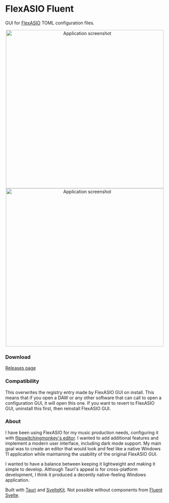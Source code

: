 # FlexASIO Fluent
GUI for [FlexASIO](https://github.com/dechamps/FlexASIO) TOML configuration files.

<p align="center" >
  <img src="https://github.com/user-attachments/assets/7afa7468-b53c-41c5-a116-28dfc2490f12" width="500" title="Screenshot" alt="Application screenshot"/>
  <img src="https://github.com/user-attachments/assets/f2bbc16e-6da4-4519-b7dc-98610af54c82" width="500" title="Screenshot" alt="Application screenshot"/>
</p>

### Download
[Releases page](https://github.com/ramiro-uziel/FlexASIO-Fluent/releases/)

### Compatibility
This overwrites the registry entry made by FlexASIO GUI on install. This means that if you open a DAW or any other software that can call to open a configuration GUI, it will open this one. If you want to revert to FlexASIO GUI, uninstall this first, then reinstall FlexASIO GUI.

### About
I have been using FlexASIO for my music production needs, configuring it with [flipswitchingmonkey's editor](https://github.com/flipswitchingmonkey/FlexASIO_GUI). I wanted to add additional features and implement a modern user interface, including dark mode support. My main goal was to create an editor that would look and feel like a native Windows 11 application while maintaining the usability of the original FlexASIO GUI.

I wanted to have a balance between keeping it lightweight and making it simple to develop. Although Tauri's appeal is for cross-platform development, I think it produced a decently native-feeling Windows application.

Built with [Tauri](https://v2.tauri.app/) and [SvelteKit](https://svelte.dev/). Not possible without components from [Fluent Svelte](https://fluent-svelte.vercel.app/).
